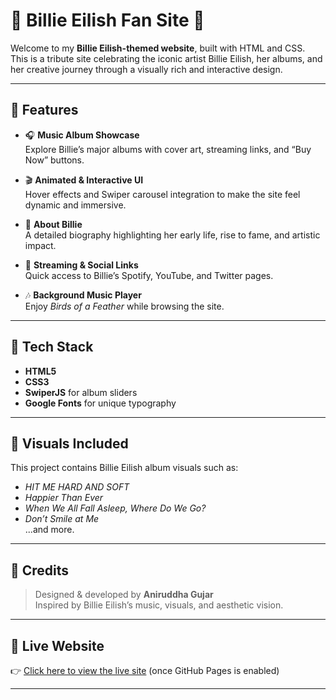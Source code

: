# 📀 Billie Eilish Fan Site 🎤

Welcome to my **Billie Eilish-themed website**, built with HTML and CSS.  
This is a tribute site celebrating the iconic artist Billie Eilish, her albums, and her creative journey through a visually rich and interactive design.

---

## 🌟 Features

- 🎧 **Music Album Showcase**  
  Explore Billie’s major albums with cover art, streaming links, and “Buy Now” buttons.
  
- 🎬 **Animated & Interactive UI**  
  Hover effects and Swiper carousel integration to make the site feel dynamic and immersive.

- 💬 **About Billie**  
  A detailed biography highlighting her early life, rise to fame, and artistic impact.

- 🔗 **Streaming & Social Links**  
  Quick access to Billie’s Spotify, YouTube, and Twitter pages.

- 🎶 **Background Music Player**  
  Enjoy *Birds of a Feather* while browsing the site.

---

## 📂 Tech Stack

- **HTML5**
- **CSS3**
- **SwiperJS** for album sliders
- **Google Fonts** for unique typography

---

## 📸 Visuals Included

This project contains Billie Eilish album visuals such as:

- *HIT ME HARD AND SOFT*
- *Happier Than Ever*
- *When We All Fall Asleep, Where Do We Go?*
- *Don’t Smile at Me*  
...and more.

---

## 👤 Credits

> Designed & developed by **Aniruddha Gujar**  
> Inspired by Billie Eilish’s music, visuals, and aesthetic vision.

---

## 🔗 Live Website

👉 [Click here to view the live site](https://aniruddhangujar.github.io/billie-eilish-site/) (once GitHub Pages is enabled)

---
